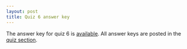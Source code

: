 ```yaml
---
layout: post
title: Quiz 6 answer key
---
```


The answer key for quiz 6 is [available](/study_guides/quiz_6_key.pdf). All answer keys are posted in the [quiz section](quiz).